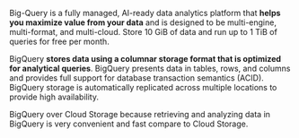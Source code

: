 


Big-Query is a fully managed, AI-ready data analytics platform that **helps you maximize value from your data** and is designed to be multi-engine, multi-format, and multi-cloud. Store 10 GiB of data and run up to 1 TiB of queries for free per month.

BigQuery **stores data using a columnar storage format that is optimized for analytical queries**. BigQuery presents data in tables, rows, and columns and provides full support for database transaction semantics (ACID). BigQuery storage is automatically replicated across multiple locations to provide high availability.

BigQuery over Cloud Storage because retrieving and analyzing data in BigQuery is very convenient and fast compare to Cloud Storage.